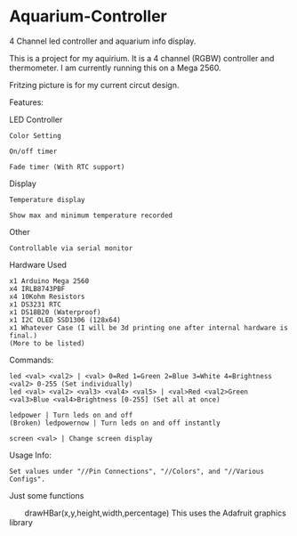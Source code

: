 # Aquarium-Controller
4 Channel led controller and aquarium info display.

This is a project for my aquirium. It is a 4 channel (RGBW) controller and thermometer.
I am currently running this on a Mega 2560.

Fritzing picture is for my current circut design.

Features:
  
  LED Controller
    
    Color Setting
    
    On/off timer
    
    Fade timer (With RTC support)
    
  Display
    
    Temperature display
	
	Show max and minimum temperature recorded

  Other
	
	Controllable via serial monitor

Hardware Used

	x1 Arduino Mega 2560
	x4 IRLB8743PBF
	x4 10Kohm Resistors
	x1 DS3231 RTC
	x1 DS18B20 (Waterproof)
	x1 I2C OLED SSD1306 (128x64)
	x1 Whatever Case (I will be 3d printing one after internal hardware is final.)
	(More to be listed)
	


Commands:

	led <val> <val2> | <val> 0=Red 1=Green 2=Blue 3=White 4=Brightness <val2> 0-255 (Set individually)
	led <val> <val2> <val3> <val4> <val5> | <val>Red <val2>Green <val3>Blue <val4>Brightness [0-255] (Set all at once)
	
	ledpower | Turn leds on and off
	(Broken) ledpowernow | Turn leds on and off instantly
	
	screen <val> | Change screen display

Usage Info:

	Set values under "//Pin Connections", "//Colors", and "//Various Configs".
	
Just some functions

        drawHBar(x,y,height,width,percentage) This uses the Adafruit graphics library
